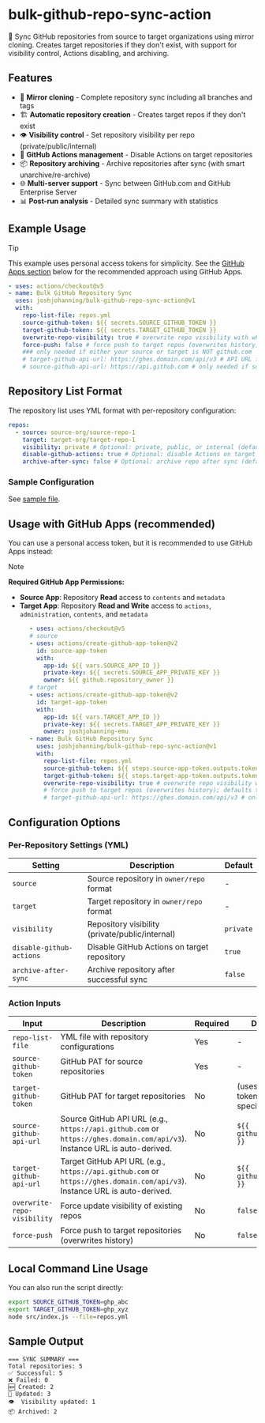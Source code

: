 # bulk-github-repo-sync-action

🔄 Sync GitHub repositories from source to target organizations using mirror cloning. Creates target repositories if they don't exist, with support for visibility control, Actions disabling, and archiving.

## Features

- 🔄 **Mirror cloning** - Complete repository sync including all branches and tags
- 🏗️ **Automatic repository creation** - Creates target repos if they don't exist  
- 👁️ **Visibility control** - Set repository visibility per repo (private/public/internal)
- 🚫 **GitHub Actions management** - Disable Actions on target repositories
- 📦 **Repository archiving** - Archive repositories after sync (with smart unarchive/re-archive)
- 🌐 **Multi-server support** - Sync between GitHub.com and GitHub Enterprise Server
- 📊 **Post-run analysis** - Detailed sync summary with statistics

## Example Usage

> [!TIP]
> This example uses personal access tokens for simplicity. See the [GitHub Apps section](#usage-with-github-apps-recommended) below for the recommended approach using GitHub Apps.

```yml
- uses: actions/checkout@v5
- name: Bulk GitHub Repository Sync
  uses: joshjohanning/bulk-github-repo-sync-action@v1
  with:
    repo-list-file: repos.yml
    source-github-token: ${{ secrets.SOURCE_GITHUB_TOKEN }}
    target-github-token: ${{ secrets.TARGET_GITHUB_TOKEN }}
    overwrite-repo-visibility: true # overwrite repo visibility with what is in yml file; defaults to false
    force-push: false # force push to target repos (overwrites history); defaults to false
    ### only needed if either your source or target is NOT github.com
    # target-github-api-url: https://ghes.domain.com/api/v3 # API URL for GHES
    # source-github-api-url: https://api.github.com # only needed if source is not github.com
```

## Repository List Format

The repository list uses YML format with per-repository configuration:

```yml
repos:
  - source: source-org/source-repo-1
    target: target-org/target-repo-1
    visibility: private # Optional: private, public, or internal (defaults to private)
    disable-github-actions: true # Optional: disable Actions on target repo (defaults to true)
    archive-after-sync: false # Optional: archive repo after sync (defaults to false)
```

### Sample Configuration

See [sample file](./sample-repos-list.yml).

## Usage with GitHub Apps (recommended)

You can use a personal access token, but it is recommended to use GitHub Apps instead:

> [!NOTE]
> **Required GitHub App Permissions:**
>
> - **Source App**: Repository **Read** access to `contents` and `metadata`
> - **Target App**: Repository **Read and Write** access to `actions`, `administration`, `contents`, and `metadata`

```yml
      - uses: actions/checkout@v5
      # source
      - uses: actions/create-github-app-token@v2
        id: source-app-token
        with:
          app-id: ${{ vars.SOURCE_APP_ID }}
          private-key: ${{ secrets.SOURCE_APP_PRIVATE_KEY }}
          owner: ${{ github.repository_owner }}
      # target
      - uses: actions/create-github-app-token@v2
        id: target-app-token
        with:
          app-id: ${{ vars.TARGET_APP_ID }}
          private-key: ${{ secrets.TARGET_APP_PRIVATE_KEY }}
          owner: joshjohanning-emu
      - name: Bulk GitHub Repository Sync
        uses: joshjohanning/bulk-github-repo-sync-action@v1
        with:
          repo-list-file: repos.yml
          source-github-token: ${{ steps.source-app-token.outputs.token }}
          target-github-token: ${{ steps.target-app-token.outputs.token }}
          overwrite-repo-visibility: true # overwrite repo visibility with what is in yml file; defaults to false
          # force push to target repos (overwrites history); defaults to false
          # target-github-api-url: https://ghes.domain.com/api/v3 # only needed if target is GHES
```

## Configuration Options

### Per-Repository Settings (YML)

| Setting | Description | Default |
|---------|-------------|---------|
| `source` | Source repository in `owner/repo` format | - |
| `target` | Target repository in `owner/repo` format | - |
| `visibility` | Repository visibility (private/public/internal) | `private` |
| `disable-github-actions` | Disable GitHub Actions on target repository | `true` |
| `archive-after-sync` | Archive repository after successful sync | `false` |

### Action Inputs

| Input | Description | Required | Default |
|-------|-------------|----------|---------|
| `repo-list-file` | YML file with repository configurations | Yes | - |
| `source-github-token` | GitHub PAT for source repositories | Yes | - |
| `target-github-token` | GitHub PAT for target repositories | No | (uses source token if not specified) |
| `source-github-api-url` | Source GitHub API URL (e.g., `https://api.github.com` or `https://ghes.domain.com/api/v3`). Instance URL is auto-derived. | No | `${{ github.api_url }}` |
| `target-github-api-url` | Target GitHub API URL (e.g., `https://api.github.com` or `https://ghes.domain.com/api/v3`). Instance URL is auto-derived. | No | `${{ github.api_url }}` |
| `overwrite-repo-visibility` | Force update visibility of existing repos | No | `false` |
| `force-push` | Force push to target repositories (overwrites history) | No | `false` |

## Local Command Line Usage

You can also run the script directly:

```bash
export SOURCE_GITHUB_TOKEN=ghp_abc
export TARGET_GITHUB_TOKEN=ghp_xyz
node src/index.js --file=repos.yml
```

## Sample Output

```text
=== SYNC SUMMARY ===
Total repositories: 5
✅ Successful: 5
❌ Failed: 0
🆕 Created: 2
🔄 Updated: 3
👁️  Visibility updated: 1
📦 Archived: 2
```

